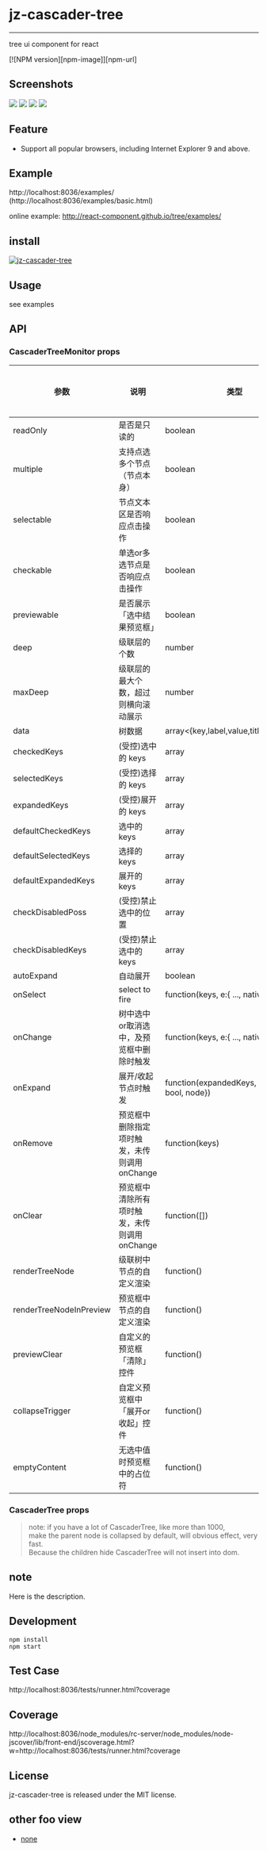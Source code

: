 # jz-cascader-tree
---

tree ui component for react

[![NPM version][npm-image]][npm-url]

## Screenshots
![](https://raw.githubusercontent.com/Fairyshi/components_framework/master/assets/cascaderTree5.png)
![](https://raw.githubusercontent.com/Fairyshi/components_framework/master/assets/cascaderTree6.png)
![](https://raw.githubusercontent.com/Fairyshi/components_framework/master/assets/cascaderTree7.png)
![](https://raw.githubusercontent.com/Fairyshi/components_framework/master/assets/cascaderTree8.gif)

## Feature

* Support all popular browsers, including Internet Explorer 9 and above.

## Example

http://localhost:8036/examples/
(http://localhost:8036/examples/basic.html)

online example: http://react-component.github.io/tree/examples/  

## install

[![jz-cascader-tree](https://nodei.co/npm/jz-cascader-tree.png)](https://npmjs.org/package/jz-cascader-tree)

## Usage

see examples

## API

### CascaderTreeMonitor props

| 参数     | 说明    | 类型     | 默认值      | 是否必传      |
|----------|----------------|----------|--------------|--------------|
| readOnly | 是否是只读的 | boolean | false | 否 |
| multiple | 支持点选多个节点（节点本身） | boolean | true | 否 |
| selectable | 节点文本区是否响应点击操作 | boolean | true | 否 |
| checkable | 单选or多选节点是否响应点击操作 | boolean | true | 否 |
| previewable | 是否展示「选中结果预览框」 | boolean | true |否 |
| deep | 级联层的个数 | number | 3 | 否|
| maxDeep | 级联层的最大个数，超过则横向滚动展示 | number | 3 | 否 |
| data | 树数据 | array<{key,label,value,title,children}> | [] |是 |
| checkedKeys | (受控)选中的 keys | array | [] | 否|
| selectedKeys | (受控)选择的 keys | array | [] |否 |
| expandedKeys | (受控)展开的 keys | array | [] | 否|
| defaultCheckedKeys | 选中的 keys | array | [] | 否|
| defaultSelectedKeys | 选择的 keys | array | [] |否 |
| defaultExpandedKeys | 展开的 keys | array | [] |否 |
| checkDisabledPoss | (受控)禁止选中的位置 | array | [] |否 |
| checkDisabledKeys | (受控)禁止选中的keys | array | [] | 否|
| autoExpand | 自动展开 | boolean | true | 否 |
| onSelect | select to fire | function(keys, e:{ ..., nativeEvent}) | - | 否|
| onChange | 树中选中or取消选中，及预览框中删除时触发 | function(keys, e:{ ..., nativeEvent}) | - |否 |
| onExpand | 展开/收起节点时触发 | function(expandedKeys, {expanded: bool, node}) | - |否 |
| onRemove | 预览框中删除指定项时触发，未传则调用onChange | function(keys) | - | 否 |
| onClear | 预览框中清除所有项时触发，未传则调用onChange | function([]) | - | 否 |
| renderTreeNode | 级联树中节点的自定义渲染 | function() | - |否 |
| renderTreeNodeInPreview | 预览框中节点的自定义渲染 | function() | - | 否|
| previewClear | 自定义的预览框「清除」控件 | function() | - |否 |
| collapseTrigger | 自定义预览框中「展开or收起」控件 | function() | - | 否 |
| emptyContent | 无选中值时预览框中的占位符 | function() | - | 否 |

### CascaderTree props
> note: if you have a lot of CascaderTree, like more than 1000,   
> make the parent node is collapsed by default, will obvious effect, very fast.  
> Because the children hide CascaderTree will not insert into dom.


## note

Here is the description.


## Development

```
npm install
npm start
```

## Test Case
http://localhost:8036/tests/runner.html?coverage

## Coverage

http://localhost:8036/node_modules/rc-server/node_modules/node-jscover/lib/front-end/jscoverage.html?w=http://localhost:8036/tests/runner.html?coverage

## License
jz-cascader-tree is released under the MIT license.

## other foo view
- [none]()
